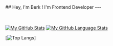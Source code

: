 <br/>
<br/>
## Hey, I'm Berk ! I'm Frontend Developer
---
<br/><br/><br/>

[![My GitHub Stats](https://github-readme-stats.vercel.app/api/?username=Berkcinr&count_private=true&theme=tokyonight&showicons=true)]()
[![My GitHub Language Stats](https://github-readme-stats.vercel.app/api/top-langs/?username=Berkcinr&langs_count=5&theme=tokyonight)]()

[![Top Langs](https://github-readme-stats.vercel.app/api/top-langs/?username=Berkcinar&layout=compact)]



